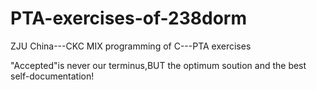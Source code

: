 # PTA-exercises-of-238dorm
ZJU China---CKC MIX programming of C---PTA exercises


"Accepted"is never our terminus,BUT the optimum soution and the best self-documentation!
